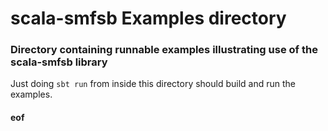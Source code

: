 # scala-smfsb Examples directory

### Directory containing runnable examples illustrating use of the scala-smfsb library

Just doing `sbt run` from inside this directory should build and run the examples.

#### eof

